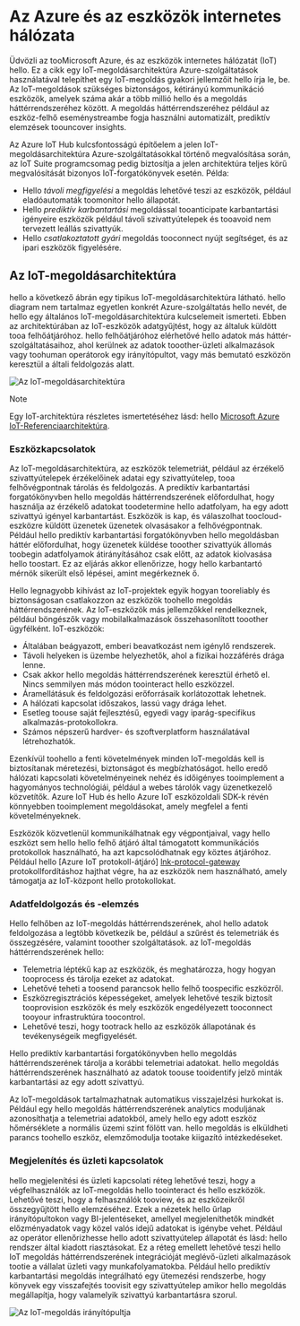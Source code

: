 
# <a name="azure-and-internet-of-things"></a>Az Azure és az eszközök internetes hálózata

Üdvözli az tooMicrosoft Azure, és az eszközök internetes hálózatát (IoT) hello. Ez a cikk egy IoT-megoldásarchitektúra Azure-szolgáltatások használatával telepíthet egy IoT-megoldás gyakori jellemzőit hello írja le, be. Az IoT-megoldások szükséges biztonságos, kétirányú kommunikáció eszközök, amelyek száma akár a több millió hello és a megoldás háttérrendszeréhez között. A megoldás háttérrendszeréhez például az eszköz-felhő eseménystreambe fogja használni automatizált, prediktív elemzések toouncover insights.

Az Azure IoT Hub kulcsfontosságú építőelem a jelen IoT-megoldásarchitektúra Azure-szolgáltatásokkal történő megvalósítása során, az IoT Suite programcsomag pedig biztosítja a jelen architektúra teljes körű megvalósítását bizonyos IoT-forgatókönyvek esetén. Példa:

* Hello *távoli megfigyelési* a megoldás lehetővé teszi az eszközök, például eladóautomaták toomonitor hello állapotát.
* Hello *prediktív karbantartási* megoldással tooanticipate karbantartási igényeire eszközök például távoli szivattyútelepek és tooavoid nem tervezett leállás szivattyúk.
* Hello *csatlakoztatott gyári* megoldás tooconnect nyújt segítséget, és az ipari eszközök figyelésére.

## <a name="iot-solution-architecture"></a>Az IoT-megoldásarchitektúra

hello a következő ábrán egy tipikus IoT-megoldásarchitektúra látható. hello diagram nem tartalmaz egyetlen konkrét Azure-szolgáltatás hello nevét, de hello egy általános IoT-megoldásarchitektúra kulcselemeit ismerteti. Ebben az architektúrában az IoT-eszközök adatgyűjtést, hogy az általuk küldött tooa felhőátjáróhoz. hello felhőátjáróhoz elérhetővé hello adatok más háttér-szolgáltatásaihoz, ahol kerülnek az adatok tooother-üzleti alkalmazások vagy toohuman operátorok egy irányítópultot, vagy más bemutató eszközön keresztül a általi feldolgozás alatt.

![Az IoT-megoldásarchitektúra][img-solution-architecture]

> [!NOTE]
> Egy IoT-architektúra részletes ismertetéséhez lásd: hello [Microsoft Azure IoT-Referenciaarchitektúra][lnk-refarch].

### <a name="device-connectivity"></a>Eszközkapcsolatok

Az IoT-megoldásarchitektúra, az eszközök telemetriát, például az érzékelő szivattyútelepek érzékelőinek adatai egy szivattyútelep, tooa felhővégpontnak tárolás és feldolgozás. A prediktív karbantartási forgatókönyvben hello megoldás háttérrendszerének előfordulhat, hogy használja az érzékelő adatokat toodetermine hello adatfolyam, ha egy adott szivattyú igényel karbantartást. Eszközök is kap, és válaszolhat toocloud-eszközre küldött üzenetek üzenetek olvasásakor a felhővégpontnak. Például hello prediktív karbantartási forgatókönyvben hello megoldásban háttér előfordulhat, hogy üzenetek küldése tooother szivattyúk állomás toobegin adatfolyamok átirányításához csak előtt, az adatok kiolvasása hello toostart. Ez az eljárás akkor ellenőrizze, hogy hello karbantartó mérnök sikerült első lépései, amint megérkeznek ő.

Hello legnagyobb kihívást az IoT-projektek egyik hogyan tooreliably és biztonságosan csatlakozzon az eszközök toohello megoldás háttérrendszerének. Az IoT-eszközök más jellemzőkkel rendelkeznek, például böngészők vagy mobilalkalmazások összehasonlított tooother ügyfélként. IoT-eszközök:

* Általában beágyazott, emberi beavatkozást nem igénylő rendszerek.
* Távoli helyeken is üzembe helyezhetők, ahol a fizikai hozzáférés drága lenne.
* Csak akkor hello megoldás háttérrendszerének keresztül érhető el. Nincs semmilyen más módon toointeract hello eszközzel.
* Áramellátásuk és feldolgozási erőforrásaik korlátozottak lehetnek.
* A hálózati kapcsolat időszakos, lassú vagy drága lehet.
* Esetleg toouse saját fejlesztésű, egyedi vagy iparág-specifikus alkalmazás-protokollokra.
* Számos népszerű hardver- és szoftverplatform használatával létrehozhatók.

Ezenkívül toohello a fenti követelmények minden IoT-megoldás kell is biztosítanak méretezési, biztonságot és megbízhatóságot. hello eredő hálózati kapcsolati követelményeinek nehéz és időigényes tooimplement a hagyományos technológiái, például a webes tárolók vagy üzenetkezelő közvetítők. Azure IoT Hub és hello Azure IoT eszközoldali SDK-k révén könnyebben tooimplement megoldásokat, amely megfelel a fenti követelményeknek.

Eszközök közvetlenül kommunikálhatnak egy végpontjaival, vagy hello eszközt sem hello hello felhő átjáró által támogatott kommunikációs protokollok használható, ha azt kapcsolódhatnak egy köztes átjáróhoz. Például hello [Azure IoT protokoll-átjáró] [ lnk-protocol-gateway] protokollfordításhoz hajthat végre, ha az eszközök nem használható, amely támogatja az IoT-központ hello protokollokat.

### <a name="data-processing-and-analytics"></a>Adatfeldolgozás és -elemzés

Hello felhőben az IoT-megoldás háttérrendszerének, ahol hello adatok feldolgozása a legtöbb következik be, például a szűrést és telemetriák és összegzésére, valamint tooother szolgáltatások. az IoT-megoldás háttérrendszerének hello:

* Telemetria léptékű kap az eszközök, és meghatározza, hogy hogyan tooprocess és tárolja ezeket az adatokat. 
* Lehetővé teheti a toosend parancsok hello felhő toospecific eszközről.
* Eszközregisztrációs képességeket, amelyek lehetővé teszik biztosít tooprovision eszközök és mely eszközök engedélyezett tooconnect tooyour infrastruktúra toocontrol.
* Lehetővé teszi, hogy tootrack hello az eszközök állapotának és tevékenységeik megfigyelését.

Hello prediktív karbantartási forgatókönyvben hello megoldás háttérrendszerének tárolja a korábbi telemetriai adatokat. hello megoldás háttérrendszerének használható az adatok toouse tooidentify jelző minták karbantartási az egy adott szivattyú.

Az IoT-megoldások tartalmazhatnak automatikus visszajelzési hurkokat is. Például egy hello megoldás háttérrendszerének analytics moduljának azonosíthatja a telemetriai adatokból, amely hello egy adott eszköz hőmérséklete a normális üzemi szint fölött van. hello megoldás is elküldheti parancs toohello eszköz, elemzőmodulja tootake kiigazító intézkedéseket.

### <a name="presentation-and-business-connectivity"></a>Megjelenítés és üzleti kapcsolatok

hello megjelenítési és üzleti kapcsolati réteg lehetővé teszi, hogy a végfelhasználók az IoT-megoldás hello toointeract és hello eszközök. Lehetővé teszi, hogy a felhasználók tooview, és az eszközeikről összegyűjtött hello elemzéséhez. Ezek a nézetek hello űrlap irányítópultokon vagy BI-jelentéseket, amellyel megjeleníthetők mindkét előzményadatok vagy közel valós idejű adatokat is igénybe vehet. Például az operátor ellenőrizhesse hello adott szivattyútelep állapotát és lásd: hello rendszer által kiadott riasztásokat. Ez a réteg emellett lehetővé teszi hello IoT megoldás háttérrendszerének integrációját meglévő-üzleti alkalmazások tootie a vállalat üzleti vagy munkafolyamatokba. Például hello prediktív karbantartási megoldás integrálható egy ütemezési rendszerbe, hogy könyvek egy visszafejtés toovisit egy szivattyútelep amikor hello megoldás megállapítja, hogy valamelyik szivattyú karbantartásra szorul.

![Az IoT-megoldás irányítópultja][img-dashboard]

[img-solution-architecture]: ./media/iot-azure-and-iot/iot-reference-architecture.png
[img-dashboard]: ./media/iot-azure-and-iot/iot-suite.png

[lnk-machinelearning]: http://azure.microsoft.com/documentation/services/machine-learning/
[Azure IoT Suite]: http://azure.microsoft.com/solutions/iot
[lnk-protocol-gateway]:  ../articles/iot-hub/iot-hub-protocol-gateway.md
[lnk-refarch]: http://download.microsoft.com/download/A/4/D/A4DAD253-BC21-41D3-B9D9-87D2AE6F0719/Microsoft_Azure_IoT_Reference_Architecture.pdf
